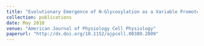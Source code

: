 ```yaml
---
title: "Evolutionary Emergence of N-Glycosylation as a Variable Promoter of HCN Channel Surface Expression"
collection: publications
date: May 2010
venue: "American Journal of Physiology Cell Physiology"
paperurl: "http://dx.doi.org/10.1152/ajpcell.00389.2009"
---
```

